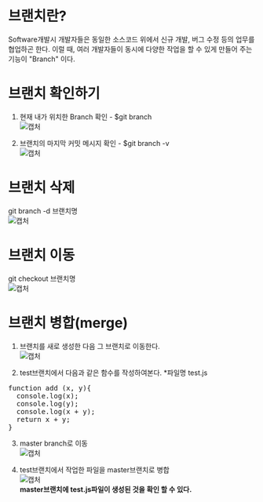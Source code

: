 # 브랜치란?
Software개발시 개발자들은 동일한 소스코드 위에서 신규 개발, 버그 수정 등의 업무를 협업하곤 한다. 이럴 때, 여러 개발자들이 동시에 다양한 작업을 할 수 있게 만들어 주는 기능이 "Branch" 이다.

# 브랜치 확인하기
1) 현재 내가 위치한 Branch 확인 - $git branch</br>
![캡처](https://user-images.githubusercontent.com/80589627/125953998-cde9ba08-c623-4689-871c-0ad0f104db28.PNG)

2) 브랜치의 마지막 커밋 메시지 확인 - $git branch -v</br>
![캡처](https://user-images.githubusercontent.com/80589627/125954195-6ead4b1d-3d43-4d48-9f67-99866595d93c.PNG)

# 브랜치 삭제
git branch -d 브랜치명</br>
![캡처](https://user-images.githubusercontent.com/80589627/125954820-50681e17-abd3-4a29-b004-0774ceba6584.PNG)

# 브랜치 이동
git checkout 브랜치명</br>
![캡처](https://user-images.githubusercontent.com/80589627/125956557-a2447d11-2c4c-4b57-9f08-c3f765222f40.PNG)

# 브랜치 병합(merge)
1) 브랜치를 새로 생성한 다음 그 브랜치로 이동한다.</br>
![캡처](https://user-images.githubusercontent.com/80589627/125956774-72256408-c8a3-4da9-b9d7-9c121366ebba.PNG)

2) test브랜치에서 다음과 같은 함수를 작성하여본다. *파일명 test.js</br>
<pre>
function add (x, y){ 
  console.log(x); 
  console.log(y); 
  console.log(x + y);
  return x + y; 
}
</pre>

3) master branch로 이동</br>
![캡처](https://user-images.githubusercontent.com/80589627/125957401-e50db542-578e-4908-af79-eb7d6ad15787.PNG)

4) test브랜치에서 작업한 파일을 master브랜치로 병합</br>
![캡처](https://user-images.githubusercontent.com/80589627/125957660-c9db27fa-5ba0-452e-82ed-dde88f6ce473.PNG)</br>
**master브랜치에 test.js파일이 생성된 것을 확인 할 수 있다.**


